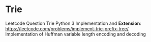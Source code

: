 # Trie
Leetcode Question Trie Python 3 Implementation and **Extension**: https://leetcode.com/problems/implement-trie-prefix-tree/  
Implementation of Huffman variable length encoding and decoding 
